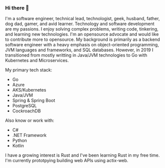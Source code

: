### Hi there 👋

I'm a software engineer, technical lead, technologist, geek, husband, father, dog dad, gamer, and avid learner. Technology and software development are my passions. I enjoy solving complex problems, writing code, tinkering, and learning new technologies. I'm an opensource advocate and would like to contribute more to opensource. My background is primarily as a backend software engineer with a heavy emphasis on object-oriented programming, JVM languages and frameworks, and SQL databases. However, in 2019 I transitioned from mostly writting in Java/JVM technologies to Go with Kubernetes and Microservices. 

My primary tech stack:

* Go
* Azure
* AKS/Kubernetes
* Java/JVM
* Spring & Spring Boot
* PostgreSQL
* CockroachDB

Also know or work with:

* C#
* .NET Framework
* Python
* Kotlin

I have a growing interest is Rust and I've been learning Rust in my free time. I'm currently prototpying building web APIs using actix-web.

<!--
**jkratz55/jkratz55** is a ✨ _special_ ✨ repository because its `README.md` (this file) appears on your GitHub profile.

Here are some ideas to get you started:

- 🔭 I’m currently working on ...
- 🌱 I’m currently learning ...
- 👯 I’m looking to collaborate on ...
- 🤔 I’m looking for help with ...
- 💬 Ask me about ...
- 📫 How to reach me: ...
- 😄 Pronouns: ...
- ⚡ Fun fact: ...
-->
